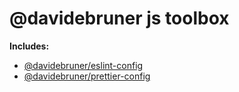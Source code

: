 # @davidebruner js toolbox

**Includes:**

- [@davidebruner/eslint-config](https://github.com/davidebruner/js-tools/tree/master/packages/eslint-config)
- [@davidebruner/prettier-config](https://github.com/davidebruner/js-tools/tree/master/packages/prettier-config)